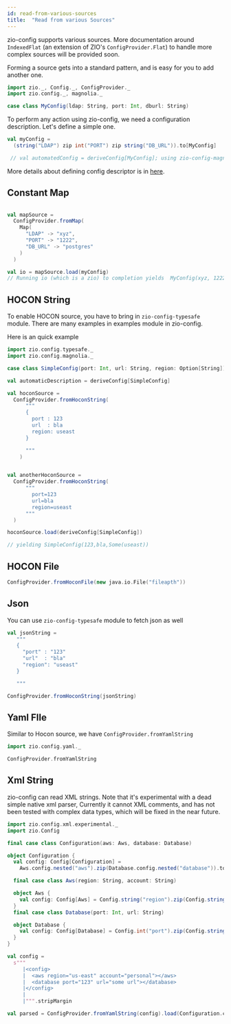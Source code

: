 ```yaml
---
id: read-from-various-sources
title:  "Read from various Sources"
---
```


zio-config supports various sources.
More documentation around `IndexedFlat` (an extension of  ZIO's  `ConfigProvider.Flat`)
to handle more complex sources will be provided soon.

Forming a source gets into a standard pattern, and is easy for you to add another one.

```scala mdoc:silent
import zio._, Config._, ConfigProvider._
import zio.config._, magnolia._
```

```scala mdoc:silent
case class MyConfig(ldap: String, port: Int, dburl: String)
```

To perform any action using zio-config, we need a configuration description.
Let's define a simple one.

```scala mdoc:silent
val myConfig =
  (string("LDAP") zip int("PORT") zip string("DB_URL")).to[MyConfig]

 // val automatedConfig = deriveConfig[MyConfig]; using zio-config-magnolia
```

More details about defining config descriptor is in [here](manual-creation-of-config.md).

## Constant Map

```scala mdoc:silent

val mapSource =
  ConfigProvider.fromMap(
    Map(
      "LDAP" -> "xyz",
      "PORT" -> "1222",
      "DB_URL" -> "postgres"
    )
  )

val io = mapSource.load(myConfig)
// Running io (which is a zio) to completion yields  MyConfig(xyz, 1222, postgres)

```


## HOCON String

To enable HOCON source, you have to bring in `zio-config-typesafe` module.
There are many examples in examples module in zio-config.

Here is an quick example

```scala mdoc:silent
import zio.config.typesafe._
import zio.config.magnolia._
```

```scala mdoc:silent
case class SimpleConfig(port: Int, url: String, region: Option[String])

val automaticDescription = deriveConfig[SimpleConfig]

val hoconSource =
  ConfigProvider.fromHoconString(
      """
      {
        port : 123
        url  : bla
        region: useast
      }

      """
    )


val anotherHoconSource =
  ConfigProvider.fromHoconString(
      """
        port=123
        url=bla
        region=useast
      """
  )

hoconSource.load(deriveConfig[SimpleConfig])

// yielding SimpleConfig(123,bla,Some(useast))
```

## HOCON File

```scala mdoc:silent
ConfigProvider.fromHoconFile(new java.io.File("fileapth"))
```

## Json

You can use `zio-config-typesafe` module to fetch json as well

```scala mdoc:silent
val jsonString =
   """
   {
     "port" : "123"
     "url"  : "bla"
     "region": "useast"
   }

   """

ConfigProvider.fromHoconString(jsonString)
```

## Yaml FIle

Similar to Hocon source, we have `ConfigProvider.fromYamlString`

```scala
import zio.config.yaml._

ConfigProvider.fromYamlString

```

## Xml String

zio-config can read XML strings. Note that it's experimental with a dead simple native xml parser, 
Currently it cannot XML comments, and has not been tested with complex data types, which will be fixed in the near future.

```scala
import zio.config.xml.experimental._
import zio.Config

final case class Configuration(aws: Aws, database: Database)

object Configuration {
  val config: Config[Configuration] =
    Aws.config.nested("aws").zip(Database.config.nested("database")).to[Configuration].nested("config")

  final case class Aws(region: String, account: String)

  object Aws {
    val config: Config[Aws] = Config.string("region").zip(Config.string("account")).to[Aws]
  }
  final case class Database(port: Int, url: String)

  object Database {
    val config: Config[Database] = Config.int("port").zip(Config.string("url")).to[Database]
  }
}

val config =
  s"""
     |<config>
     |  <aws region="us-east" account="personal"></aws>
     |  <database port="123" url="some url"></database>
     |</config>
     |
     |""".stripMargin

val parsed = ConfigProvider.fromYamlString(config).load(Configuration.config)

```
